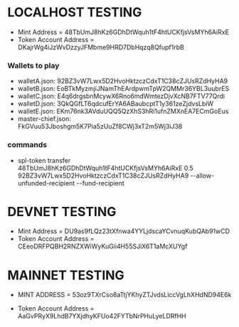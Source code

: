 # LOCALHOST TESTING

- Mint Address = 48TbUmJ8hKz6GDhDtWquh1tF4htUCKfjsVsMYh6AiRxE
- Token Account Address = DKajrWg4iJzWvDzzyJFMbme9HRD7DbHqzq8Qfupf1rbB

### Wallets to play

- walletA.json: 92BZ3vW7Lwx5D2HvoHktzczCdxT1C38cZJUsRZdHyHA9
- walletB.json: EoBTkMyzmjiJNamThEArdpwmTpW2QMMr36YBL3uubrES
- walletC.json: E4q6drgsbnMcywX6Rno6mdWmtezDjvXcNB7FTV77Qrdi
- walletD.json: 3QkQGfLT6qdcufErYA6ABaubcptT1y361zeZjdvsLbiW
- walletE.json: EKm76nk3AVduUQQ5QzXhS3hRi1ufnZMXnEA7ECmGoEus
- master-chief.json: FkGVuu53Jboshgm5K7Pia5zUuZf8CWj3xT2m5Wj3iJ38

### commands

- spl-token transfer 48TbUmJ8hKz6GDhDtWquh1tF4htUCKfjsVsMYh6AiRxE 0.5 92BZ3vW7Lwx5D2HvoHktzczCdxT1C38cZJUsRZdHyHA9 --allow-unfunded-recipient --fund-recipient

# DEVNET TESTING

- Mint Address = DU9as9fLQz23tXfnwa4YYLjdscaYCvnuqKubQAb91wCD
- Token Account Address = CEeoDRFPQBH2RNZXWiWyKuGii4H55SJiX6T1aMcXUYgf

# MAINNET TESTING

- MINT ADDRESS = 53oz9TXrCso8aTtjYKhyZTJvdsLiccVgLhXHdND94E6k

- Token Account Address = AaGvPRyX9LhdB7YXjdhyKFUo42FYTbNrPHuLyeLDRfHH
